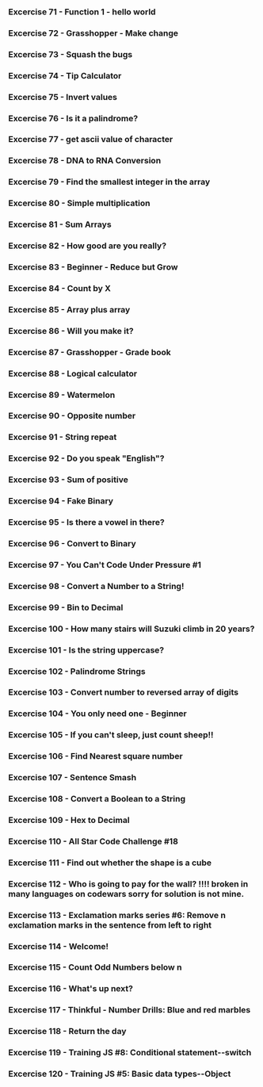 ### Excercise 71 - Function 1 - hello world

### Excercise 72 - Grasshopper - Make change

### Excercise 73 - Squash the bugs

### Excercise 74 - Tip Calculator

### Excercise 75 - Invert values

### Excercise 76 - Is it a palindrome?

### Excercise 77 - get ascii value of character

### Excercise 78 - DNA to RNA Conversion

### Excercise 79 - Find the smallest integer in the array

### Excercise 80 - Simple multiplication

### Excercise 81 - Sum Arrays

### Excercise 82 - How good are you really?

### Excercise 83 - Beginner - Reduce but Grow

### Excercise 84 - Count by X

### Excercise 85 - Array plus array

### Excercise 86 - Will you make it?

### Excercise 87 - Grasshopper - Grade book

### Excercise 88 - Logical calculator

### Excercise 89 - Watermelon

### Excercise 90 - Opposite number

### Excercise 91 - String repeat

### Excercise 92 - Do you speak "English"?

### Excercise 93 - Sum of positive

### Excercise 94 - Fake Binary

### Excercise 95 - Is there a vowel in there?

### Excercise 96 - Convert to Binary

### Excercise 97 - You Can't Code Under Pressure #1

### Excercise 98 - Convert a Number to a String!

### Excercise 99 - Bin to Decimal

### Excercise 100 - How many stairs will Suzuki climb in 20 years?

### Excercise 101 - Is the string uppercase?

### Excercise 102 - Palindrome Strings

### Excercise 103 - Convert number to reversed array of digits

### Excercise 104 - You only need one - Beginner

### Excercise 105 - If you can't sleep, just count sheep!!

### Excercise 106 - Find Nearest square number

### Excercise 107 - Sentence Smash

### Excercise 108 - Convert a Boolean to a String

### Excercise 109 - Hex to Decimal

### Excercise 110 - All Star Code Challenge #18

### Excercise 111 - Find out whether the shape is a cube

### Excercise 112 - Who is going to pay for the wall? !!!! broken in many languages on codewars sorry for solution is not mine.

### Excercise 113 - Exclamation marks series #6: Remove n exclamation marks in the sentence from left to right

### Excercise 114 - Welcome!

### Excercise 115 - Count Odd Numbers below n

### Excercise 116 - What's up next?

### Excercise 117 - Thinkful - Number Drills: Blue and red marbles

### Excercise 118 - Return the day

### Excercise 119 - Training JS #8: Conditional statement--switch

### Excercise 120 - Training JS #5: Basic data types--Object
